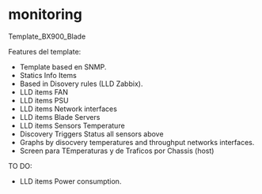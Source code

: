 # monitoring

Template_BX900_Blade

Features del template:
* Template based en SNMP.
* Statics Info Items
* Based in Disovery rules (LLD Zabbix).
* LLD items FAN
* LLD items PSU
* LLD items Network interfaces
* LLD items Blade Servers
* LLD items Sensors Temperature
* Discovery Triggers Status all sensors above
* Graphs by disocvery temperatures and throughput networks interfaces.
* Screen para TEmperaturas y de Traficos por Chassis (host)

TO DO:
* LLD items Power consumption.

